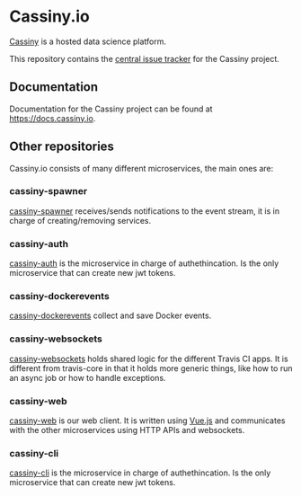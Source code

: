 # Cassiny.io

[Cassiny](https://www.cassiny.io) is a hosted data science platform.

This repository contains the [central issue
tracker](https://github.com/cassinyio/cassinyio/issues) for the Cassiny project.

## Documentation

Documentation for the Cassiny project can be found at <https://docs.cassiny.io>.

## Other repositories

Cassiny.io consists of many different microservices, the main ones are:

### cassiny-spawner

[cassiny-spawner](https://github.com/cassinyio/cassiny-spawner) receives/sends
notifications to the event stream, it is in charge of creating/removing services.

### cassiny-auth

[cassiny-auth](https://github.com/cassinyio/cassiny-auth) is the microservice in charge of authethincation. Is the only microservice that can create new jwt tokens.

### cassiny-dockerevents

[cassiny-dockerevents](https://github.com/cassinyio/cassiny-dockerevents) collect and save Docker events.

### cassiny-websockets

[cassiny-websockets](https://github.com/cassinyio/cassiny-websockets) holds shared
logic for the different Travis CI apps. It is different from travis-core in
that it holds more generic things, like how to run an async job or how to
handle exceptions.

### cassiny-web

[cassiny-web](https://github.com/cassinyio/cassiny-web) is our web client.
It is written using [Vue.js](http://www.vuejs.org) and communicates with the other microservices using HTTP APIs and websockets.

### cassiny-cli

[cassiny-cli](https://github.com/cassinyio/cassiny-cli) is the microservice in charge of authethincation. Is the only microservice that can create new jwt tokens.